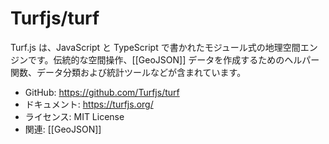 # Turfjs/turf

Turf.js は、JavaScript と TypeScript で書かれたモジュール式の地理空間エンジンです。伝統的な空間操作、[[GeoJSON]] データを作成するためのヘルパー関数、データ分類および統計ツールなどが含まれています。

- GitHub: https://github.com/Turfjs/turf
- ドキュメント: https://turfjs.org/
- ライセンス: MIT License
- 関連: [[GeoJSON]]

